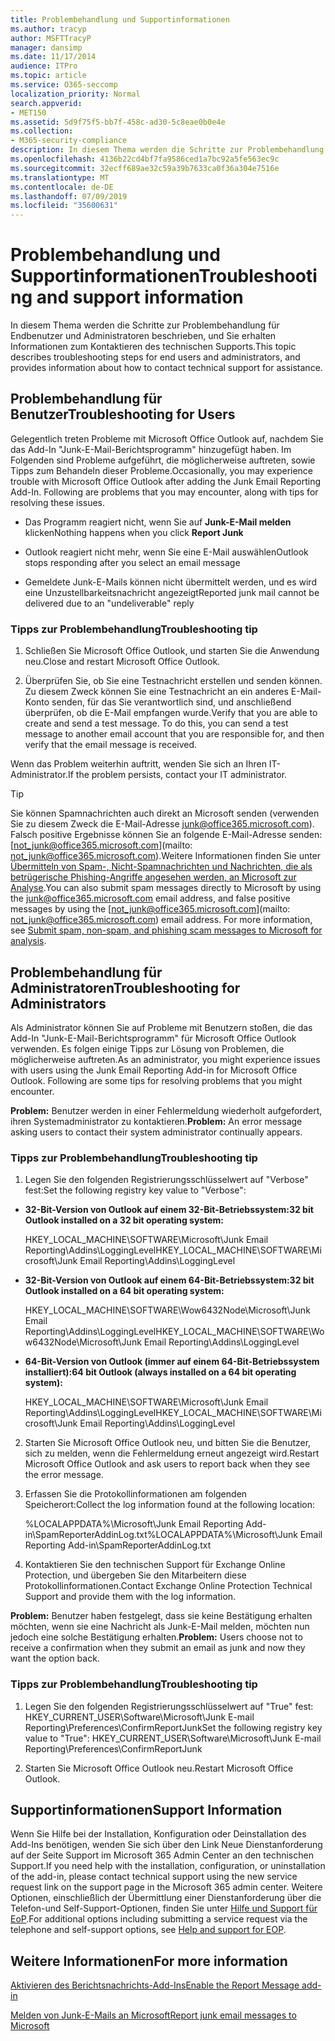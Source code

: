 ```yaml
---
title: Problembehandlung und Supportinformationen
ms.author: tracyp
author: MSFTTracyP
manager: dansimp
ms.date: 11/17/2014
audience: ITPro
ms.topic: article
ms.service: O365-seccomp
localization_priority: Normal
search.appverid:
- MET150
ms.assetid: 5d9f75f5-bb7f-458c-ad30-5c8eae0b0e4e
ms.collection:
- M365-security-compliance
description: In diesem Thema werden die Schritte zur Problembehandlung für Endbenutzer und Administratoren beschrieben, und Sie erhalten Informationen zum Kontaktieren des technischen Supports.
ms.openlocfilehash: 4136b22cd4bf7fa9586ced1a7bc92a5fe563ec9c
ms.sourcegitcommit: 32ecff689ae32c59a39b7633ca0f36a304e7516e
ms.translationtype: MT
ms.contentlocale: de-DE
ms.lasthandoff: 07/09/2019
ms.locfileid: "35600631"
---
```

# <a name="troubleshooting-and-support-information"></a><span data-ttu-id="c79bb-103">Problembehandlung und Supportinformationen</span><span class="sxs-lookup"><span data-stu-id="c79bb-103">Troubleshooting and support information</span></span>

<span data-ttu-id="c79bb-104">In diesem Thema werden die Schritte zur Problembehandlung für Endbenutzer und Administratoren beschrieben, und Sie erhalten Informationen zum Kontaktieren des technischen Supports.</span><span class="sxs-lookup"><span data-stu-id="c79bb-104">This topic describes troubleshooting steps for end users and administrators, and provides information about how to contact technical support for assistance.</span></span>
  
## <a name="troubleshooting-for-users"></a><span data-ttu-id="c79bb-105">Problembehandlung für Benutzer</span><span class="sxs-lookup"><span data-stu-id="c79bb-105">Troubleshooting for Users</span></span>

<span data-ttu-id="c79bb-p101">Gelegentlich treten Probleme mit Microsoft Office Outlook auf, nachdem Sie das Add-In "Junk-E-Mail-Berichtsprogramm" hinzugefügt haben. Im Folgenden sind Probleme aufgeführt, die möglicherweise auftreten, sowie Tipps zum Behandeln dieser Probleme.</span><span class="sxs-lookup"><span data-stu-id="c79bb-p101">Occasionally, you may experience trouble with Microsoft Office Outlook after adding the Junk Email Reporting Add-In. Following are problems that you may encounter, along with tips for resolving these issues.</span></span> 
  
- <span data-ttu-id="c79bb-108">Das Programm reagiert nicht, wenn Sie auf **Junk-E-Mail melden** klicken</span><span class="sxs-lookup"><span data-stu-id="c79bb-108">Nothing happens when you click **Report Junk**</span></span>
    
- <span data-ttu-id="c79bb-109">Outlook reagiert nicht mehr, wenn Sie eine E-Mail auswählen</span><span class="sxs-lookup"><span data-stu-id="c79bb-109">Outlook stops responding after you select an email message</span></span>
    
- <span data-ttu-id="c79bb-110">Gemeldete Junk-E-Mails können nicht übermittelt werden, und es wird eine Unzustellbarkeitsnachricht angezeigt</span><span class="sxs-lookup"><span data-stu-id="c79bb-110">Reported junk mail cannot be delivered due to an "undeliverable" reply</span></span>
    
### <a name="troubleshooting-tip"></a><span data-ttu-id="c79bb-111">Tipps zur Problembehandlung</span><span class="sxs-lookup"><span data-stu-id="c79bb-111">Troubleshooting tip</span></span>

1. <span data-ttu-id="c79bb-112">Schließen Sie Microsoft Office Outlook, und starten Sie die Anwendung neu.</span><span class="sxs-lookup"><span data-stu-id="c79bb-112">Close and restart Microsoft Office Outlook.</span></span>
    
2. <span data-ttu-id="c79bb-p102">Überprüfen Sie, ob Sie eine Testnachricht erstellen und senden können. Zu diesem Zweck können Sie eine Testnachricht an ein anderes E-Mail-Konto senden, für das Sie verantwortlich sind, und anschließend überprüfen, ob die E-Mail empfangen wurde.</span><span class="sxs-lookup"><span data-stu-id="c79bb-p102">Verify that you are able to create and send a test message. To do this, you can send a test message to another email account that you are responsible for, and then verify that the email message is received.</span></span>
    
<span data-ttu-id="c79bb-115">Wenn das Problem weiterhin auftritt, wenden Sie sich an Ihren IT-Administrator.</span><span class="sxs-lookup"><span data-stu-id="c79bb-115">If the problem persists, contact your IT administrator.</span></span>
  
> [!TIP]
> <span data-ttu-id="c79bb-p103">Sie können Spamnachrichten auch direkt an Microsoft senden (verwenden Sie zu diesem Zweck die E-Mail-Adresse [junk@office365.microsoft.com](mailto:junk@office365.microsoft.com)). Falsch positive Ergebnisse können Sie an folgende E-Mail-Adresse senden: [not_junk@office365.microsoft.com](mailto: not_junk@office365.microsoft.com).Weitere Informationen finden Sie unter [Übermitteln von Spam-, Nicht-Spamnachrichten und Nachrichten, die als betrügerische Phishing-Angriffe angesehen werden, an Microsoft zur Analyse](submit-spam-non-spam-and-phishing-scam-messages-to-microsoft-for-analysis.md).</span><span class="sxs-lookup"><span data-stu-id="c79bb-p103">You can also submit spam messages directly to Microsoft by using the [junk@office365.microsoft.com](mailto:junk@office365.microsoft.com) email address, and false positive messages by using the [not_junk@office365.microsoft.com](mailto: not_junk@office365.microsoft.com) email address. For more information, see [Submit spam, non-spam, and phishing scam messages to Microsoft for analysis](submit-spam-non-spam-and-phishing-scam-messages-to-microsoft-for-analysis.md).</span></span> 
  
## <a name="troubleshooting-for-administrators"></a><span data-ttu-id="c79bb-118">Problembehandlung für Administratoren</span><span class="sxs-lookup"><span data-stu-id="c79bb-118">Troubleshooting for Administrators</span></span>

<span data-ttu-id="c79bb-p104">Als Administrator können Sie auf Probleme mit Benutzern stoßen, die das Add-In "Junk-E-Mail-Berichtsprogramm" für Microsoft Office Outlook verwenden. Es folgen einige Tipps zur Lösung von Problemen, die möglicherweise auftreten.</span><span class="sxs-lookup"><span data-stu-id="c79bb-p104">As an administrator, you might experience issues with users using the Junk Email Reporting Add-in for Microsoft Office Outlook. Following are some tips for resolving problems that you might encounter.</span></span> 
  
 <span data-ttu-id="c79bb-121">**Problem:** Benutzer werden in einer Fehlermeldung wiederholt aufgefordert, ihren Systemadministrator zu kontaktieren.</span><span class="sxs-lookup"><span data-stu-id="c79bb-121">**Problem:** An error message asking users to contact their system administrator continually appears.</span></span> 
  
### <a name="troubleshooting-tip"></a><span data-ttu-id="c79bb-122">Tipps zur Problembehandlung</span><span class="sxs-lookup"><span data-stu-id="c79bb-122">Troubleshooting tip</span></span>

1. <span data-ttu-id="c79bb-123">Legen Sie den folgenden Registrierungsschlüsselwert auf "Verbose" fest:</span><span class="sxs-lookup"><span data-stu-id="c79bb-123">Set the following registry key value to "Verbose":</span></span>
    
  - <span data-ttu-id="c79bb-124">**32-Bit-Version von Outlook auf einem 32-Bit-Betriebssystem:**</span><span class="sxs-lookup"><span data-stu-id="c79bb-124">**32 bit Outlook installed on a 32 bit operating system:**</span></span>
    
    <span data-ttu-id="c79bb-125">HKEY_LOCAL_MACHINE\SOFTWARE\Microsoft\Junk Email Reporting\Addins\LoggingLevel</span><span class="sxs-lookup"><span data-stu-id="c79bb-125">HKEY_LOCAL_MACHINE\SOFTWARE\Microsoft\Junk Email Reporting\Addins\LoggingLevel</span></span>
    
  - <span data-ttu-id="c79bb-126">**32-Bit-Version von Outlook auf einem 64-Bit-Betriebssystem:**</span><span class="sxs-lookup"><span data-stu-id="c79bb-126">**32 bit Outlook installed on a 64 bit operating system:**</span></span>
    
    <span data-ttu-id="c79bb-127">HKEY_LOCAL_MACHINE\SOFTWARE\Wow6432Node\Microsoft\Junk Email Reporting\Addins\LoggingLevel</span><span class="sxs-lookup"><span data-stu-id="c79bb-127">HKEY_LOCAL_MACHINE\SOFTWARE\Wow6432Node\Microsoft\Junk Email Reporting\Addins\LoggingLevel</span></span>
    
  - <span data-ttu-id="c79bb-128">**64-Bit-Version von Outlook (immer auf einem 64-Bit-Betriebssystem installiert):**</span><span class="sxs-lookup"><span data-stu-id="c79bb-128">**64 bit Outlook (always installed on a 64 bit operating system):**</span></span>
    
    <span data-ttu-id="c79bb-129">HKEY_LOCAL_MACHINE\SOFTWARE\Microsoft\Junk Email Reporting\Addins\LoggingLevel</span><span class="sxs-lookup"><span data-stu-id="c79bb-129">HKEY_LOCAL_MACHINE\SOFTWARE\Microsoft\Junk Email Reporting\Addins\LoggingLevel</span></span>
    
2. <span data-ttu-id="c79bb-130">Starten Sie Microsoft Office Outlook neu, und bitten Sie die Benutzer, sich zu melden, wenn die Fehlermeldung erneut angezeigt wird.</span><span class="sxs-lookup"><span data-stu-id="c79bb-130">Restart Microsoft Office Outlook and ask users to report back when they see the error message.</span></span>
    
3. <span data-ttu-id="c79bb-131">Erfassen Sie die Protokollinformationen am folgenden Speicherort:</span><span class="sxs-lookup"><span data-stu-id="c79bb-131">Collect the log information found at the following location:</span></span> 
    
    <span data-ttu-id="c79bb-132">%LOCALAPPDATA%\Microsoft\Junk Email Reporting Add-in\SpamReporterAddinLog.txt</span><span class="sxs-lookup"><span data-stu-id="c79bb-132">%LOCALAPPDATA%\Microsoft\Junk Email Reporting Add-in\SpamReporterAddinLog.txt</span></span>
    
4. <span data-ttu-id="c79bb-133">Kontaktieren Sie den technischen Support für Exchange Online Protection, und übergeben Sie den Mitarbeitern diese Protokollinformationen.</span><span class="sxs-lookup"><span data-stu-id="c79bb-133">Contact Exchange Online Protection Technical Support and provide them with the log information.</span></span> 
    
 <span data-ttu-id="c79bb-134">**Problem:** Benutzer haben festgelegt, dass sie keine Bestätigung erhalten möchten, wenn sie eine Nachricht als Junk-E-Mail melden, möchten nun jedoch eine solche Bestätigung erhalten.</span><span class="sxs-lookup"><span data-stu-id="c79bb-134">**Problem:** Users choose not to receive a confirmation when they submit an email as junk and now they want the option back.</span></span> 
  
### <a name="troubleshooting-tip"></a><span data-ttu-id="c79bb-135">Tipps zur Problembehandlung</span><span class="sxs-lookup"><span data-stu-id="c79bb-135">Troubleshooting tip</span></span>

1. <span data-ttu-id="c79bb-136">Legen Sie den folgenden Registrierungsschlüsselwert auf "True" fest: HKEY_CURRENT_USER\Software\Microsoft\Junk E-mail Reporting\Preferences\ConfirmReportJunk</span><span class="sxs-lookup"><span data-stu-id="c79bb-136">Set the following registry key value to "True": HKEY_CURRENT_USER\Software\Microsoft\Junk E-mail Reporting\Preferences\ConfirmReportJunk</span></span>
    
2. <span data-ttu-id="c79bb-137">Starten Sie Microsoft Office Outlook neu.</span><span class="sxs-lookup"><span data-stu-id="c79bb-137">Restart Microsoft Office Outlook.</span></span>
    
## <a name="support-information"></a><span data-ttu-id="c79bb-138">Supportinformationen</span><span class="sxs-lookup"><span data-stu-id="c79bb-138">Support Information</span></span>

<span data-ttu-id="c79bb-139">Wenn Sie Hilfe bei der Installation, Konfiguration oder Deinstallation des Add-Ins benötigen, wenden Sie sich über den Link Neue Dienstanforderung auf der Seite Support im Microsoft 365 Admin Center an den technischen Support.</span><span class="sxs-lookup"><span data-stu-id="c79bb-139">If you need help with the installation, configuration, or uninstallation of the add-in, please contact technical support using the new service request link on the support page in the Microsoft 365 admin center.</span></span> <span data-ttu-id="c79bb-140">Weitere Optionen, einschließlich der Übermittlung einer Dienstanforderung über die Telefon-und Self-Support-Optionen, finden Sie unter [Hilfe und Support für EoP](eop/help-and-support-for-eop.md).</span><span class="sxs-lookup"><span data-stu-id="c79bb-140">For additional options including submitting a service request via the telephone and self-support options, see [Help and support for EOP](eop/help-and-support-for-eop.md).</span></span>
  
## <a name="for-more-information"></a><span data-ttu-id="c79bb-141">Weitere Informationen</span><span class="sxs-lookup"><span data-stu-id="c79bb-141">For more information</span></span>

[<span data-ttu-id="c79bb-142">Aktivieren des Berichtsnachrichts-Add-Ins</span><span class="sxs-lookup"><span data-stu-id="c79bb-142">Enable the Report Message add-in</span></span>](https://support.office.com/article/4250c4bc-6102-420b-9e0a-a95064837676)
  
[<span data-ttu-id="c79bb-143">Melden von Junk-E-Mails an Microsoft</span><span class="sxs-lookup"><span data-stu-id="c79bb-143">Report junk email messages to Microsoft</span></span>](report-junk-email-messages-to-microsoft.md)
  

